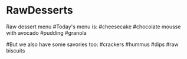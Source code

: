 # RawDesserts
Raw dessert menu
#Today's menu is:
#cheesecake
#chocolate mousse with avocado
#pudding
#granola

#But we also have some savories too:
#crackers 
#hummus
#dips
#raw biscuits
